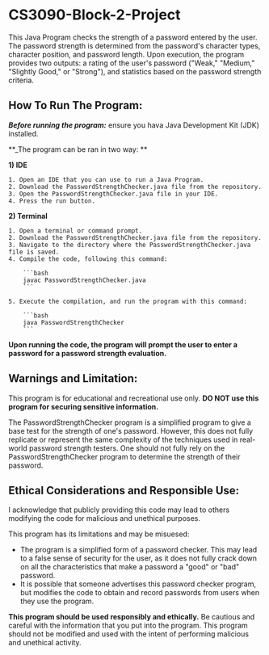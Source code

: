 # CS3090-Block-2-Project

This Java Program checks the strength of a password entered by the user. The password strength is determined from the password's character types, character position, and password length. 
Upon execution, the program provides two outputs: a rating of the user's password ("Weak," "Medium," "Slightly Good," or "Strong"), and statistics based on the password strength criteria.

## How To Run The Program:

**_Before running the program:_** ensure you hava Java Development Kit (JDK) installed.

**_The program can be ran in two way: **

 **1) IDE** 
 
    1. Open an IDE that you can use to run a Java Program.
    2. Download the PasswordStrengthChecker.java file from the repository.
    3. Open the PasswordStrengthChecker.java file in your IDE.
    4. Press the run button.
    
 **2) Terminal**
 
    1. Open a terminal or command prompt.
    2. Download the PasswordStrengthChecker.java file from the repository.
    3. Navigate to the directory where the PasswordStrengthChecker.java file is saved.
    4. Compile the code, following this command:
       
        ```bash
        javac PasswordStrengthChecker.java
        ```
        
    5. Execute the compilation, and run the program with this command:
       
        ```bash
        java PasswordStrengthChecker
        ```
        
  **Upon running the code, the program will prompt the user to enter a password for a password strength evaluation.**

## Warnings and Limitation:

This program is for educational and recreational use only. **DO NOT use this program for securing sensitive information.**

The PasswordStrengthChecker program is a simplified program to give a base test for the strength of one's password. However, this does not fully replicate or represent the same complexity of the techniques used in real-world password strength testers. One should not fully rely on the PasswordStrengthChecker program to determine the strength of their password.

## Ethical Considerations and Responsible Use:

I acknowledge that publicly providing this code may lead to others modifying the code for malicious and unethical purposes.

This program has its limitations and may be misuesed:
  * The program is a simplified form of a password checker. This may lead to a false sense of security for the user, as it does not fully crack down on all the characteristics that make a
  password a "good" or "bad" password.
  * It is possible that someone advertises this password checker program, but modifies the code to obtain and record passwords from users when they use the program.

**This program should be used responsibly and ethically.** Be cautious and careful with the information that you put into the program. This program should not be modified and used with the intent of performing malicious and unethical activity.

  
